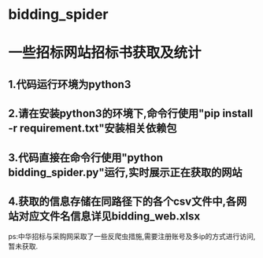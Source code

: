 # bidding_spider
# 一些招标网站招标书获取及统计

## 1.代码运行环境为python3
## 2.请在安装python3的环境下,命令行使用"pip install -r requirement.txt"安装相关依赖包
## 3.代码直接在命令行使用"python bidding_spider.py"运行,实时展示正在获取的网站
## 4.获取的信息存储在同路径下的各个csv文件中,各网站对应文件名信息详见bidding_web.xlsx

ps:中华招标与采购网采取了一些反爬虫措施,需要注册账号及多ip的方式进行访问,暂未获取.
